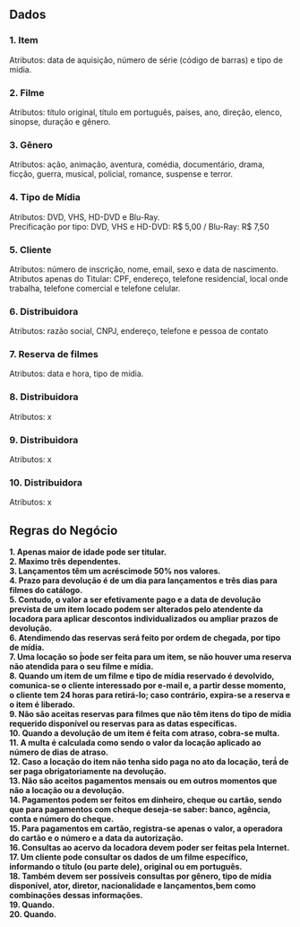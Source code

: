 ## Dados
### 1. Item  
Atributos: data de aquisição, número de série (código de barras) e tipo de mídia.  

### 2. Filme  
Atributos: título original, título em português, países, ano, direção, elenco, sinopse, duração e gênero.  

### 3. Gênero  
Atributos: ação, animação, aventura, comédia, documentário, drama, ficção, guerra, musical, policial, romance, suspense e terror.  

### 4. Tipo de Mídia  
Atributos: DVD, VHS, HD-DVD e Blu-Ray.  
Precificação por tipo: DVD, VHS e HD-DVD: R$ 5,00 / Blu-Ray: R$ 7,50  

### 5. Cliente  
Atributos: número de inscrição, nome, email, sexo e data de nascimento.  
Atributos apenas do Titular: CPF, endereço, telefone residencial, local onde trabalha, telefone comercial e telefone celular.  

### 6. Distribuidora  
Atributos: razão social, CNPJ, endereço, telefone e pessoa de contato  

### 7. Reserva de filmes  
Atributos: data e hora, tipo de mídia.  

### 8. Distribuidora  
Atributos: x  

### 9. Distribuidora  
Atributos: x  

### 10. Distribuidora  
Atributos: x  
  
## Regras do Negócio  
**1. Apenas maior de idade pode ser titular.**  
**2. Maximo três dependentes.**  
**3. Lançamentos têm um acréscimode 50% nos valores.**  
**4. Prazo para devolução é de um dia para lançamentos e três dias para filmes do catálogo.**  
**5. Contudo, o valor a ser efetivamente pago e a data de devolução prevista de um item locado podem ser alterados pelo atendente da locadora para aplicar descontos individualizados ou ampliar prazos de devolução.**  
**6. Atendimendo das reservas será feito por ordem de chegada, por tipo de mídia.**  
**7. Uma locação so ́́pode ser feita para um item, se não houver uma reserva não atendida para o seu filme e mídia.**  
**8. Quando um item de um filme e tipo de mídia reservado é devolvido, comunica-se o cliente interessado por e-mail e, a partir desse momento, o cliente tem 24 horas para retirá-lo; caso contrário, expira-se a reserva e o item é liberado.**  
**9. Não são aceitas reservas para filmes que não têm itens do tipo de mídia requerido disponível ou reservas para as datas específicas.**  
**10. Quando a devolução de um item é feita com atraso, cobra-se multa.**  
**11. A multa é calculada como sendo o valor da locação aplicado ao número de dias de atraso.**  
**12. Caso a locação do item não tenha sido paga no ato da locação, terá́ de ser paga obrigatoriamente na devolução.**  
**13. Não são aceitos pagamentos mensais ou em outros momentos que não a locação ou a devolução.**  
**14. Pagamentos podem ser feitos em dinheiro, cheque ou cartão, sendo que para pagamentos com cheque deseja-se saber: banco, agência, conta e número do cheque.**  
**15. Para pagamentos em cartão, registra-se apenas o valor, a operadora do cartão e o número e a data da autorização.**  
**16. Consultas ao acervo da locadora devem poder ser feitas pela Internet.**  
**17. Um cliente pode consultar os dados de um filme específico, informando o título (ou parte dele), original ou em português.**  
**18. Também devem ser possíveis consultas por gênero, tipo de mídia disponível, ator, diretor, nacionalidade e lançamentos,bem como combinações dessas informações.**  
**19. Quando.**  
**20. Quando.**  
